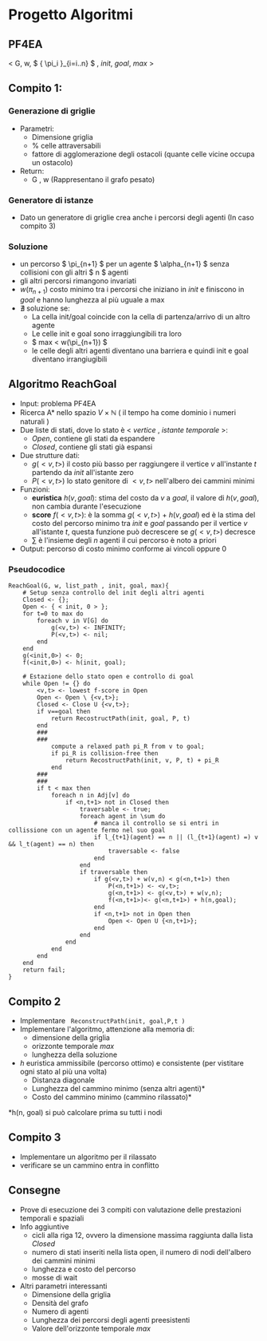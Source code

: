 # Progetto Algoritmi

## PF4EA

< G, w, $ \{ \pi_i \}_{i=i..n} $ , $init$, $goal$, $max$ >

## Compito 1: 

### Generazione di griglie

- Parametri:
  - Dimensione griglia
  - % celle attraversabili
  - fattore di agglomerazione degli ostacoli (quante celle vicine occupa un ostacolo)
- Return:
  - G , w (Rappresentano il grafo pesato)

### Generatore di istanze

- Dato un generatore di griglie crea anche i percorsi degli agenti (In caso compito 3)

### Soluzione 

- un percorso $ \pi_{n+1} $ per un agente $ \alpha_{n+1} $ senza collisioni con gli altri $ n $ agenti
- gli altri percorsi rimangono invariati
- $w(\pi_{n+1})$ costo minimo tra i percorsi che iniziano in $init$ e finiscono in $goal$ e hanno lunghezza al più uguale a $\max$
- $\nexists$ soluzione se:
  - La cella init/goal coincide con la cella di partenza/arrivo di un altro agente
  - Le celle init e goal sono irraggiungibili tra loro
  - $ max < w(\pi_{n+1}) $
  - le celle degli altri agenti diventano una barriera  e quindi init e goal diventano irrangiugibili

## Algoritmo ReachGoal

- Input: problema PF4EA
- Ricerca A* nello spazio $V \times \mathbb{N}$ ( il tempo ha come dominio i numeri naturali )
- Due liste di stati, dove lo stato è < *vertice* , *istante temporale* >:
  - *Open*,  contiene gli stati da espandere
  - *Closed*, contiene gli stati già espansi
- Due strutture dati:
  - $g(<v,t>)$ il costo più basso per raggiungere il vertice $v$ all'instante $t$ partendo da $init$ all'istante zero
  - $P(<v,t>)$ lo stato genitore di $<v,t>$ nell'albero dei cammini minimi
- Funzioni:
  - **euristica** $h(v,goal)$: stima del costo da $v$ a $goal$, il valore di $h(v,goal)$, non cambia durante l'esecuzione
  - **score** $f(<v,t>)$: è la somma $g(<v,t>)$ + $h(v,goal)$ ed è la stima del costo del percorso minimo tra $init$ e $goal$ passando per il vertice $v$ all'istante $t$, questa funzione può decrescere se $g(<v,t>)$ decresce  
  - $\sum$ è l'insieme degli $n$ agenti il cui percorso è noto a priori
- Output: percorso di costo minimo conforme ai vincoli oppure 0

### Pseudocodice

```
ReachGoal(G, w, list_path , init, goal, max){
	# Setup senza controllo del init degli altri agenti
	Closed <- {};
	Open <- { < init, 0 > };
	for t=0 to max do
		foreach v in V[G] do
			g(<v,t>) <- INFINITY;
			P(<v,t>) <- nil;
		end
	end
	g(<init,0>) <- 0;
	f(<init,0>) <- h(init, goal);
	
	# Estazione dello stato open e controllo di goal
	while Open != {} do
		<v,t> <- lowest f-score in Open
		Open <- Open \ {<v,t>};
		Closed <- Close U {<v,t>};
		if v==goal then
			return RecostructPath(init, goal, P, t)
		end
		###
		###
			compute a relaxed path pi_R from v to goal;
			if pi_R is collision-free then
				return RecostructPath(init, v, P, t) + pi_R
			end
		###
		###
		if t < max then
			foreach n in Adj[v] do
				if <n,t+1> not in Closed then
					traversable <- true;
					foreach agent in \sum do
						# manca il controllo se si entri in collissione con un agente fermo nel suo goal
						if l_{t+1}(agent) == n || (l_{t+1}(agent) =) v && l_t(agent) == n) then
							traversable <- false
                        end
                    end
                    if traversable then
                    	if g(<v,t>) + w(v,n) < g(<n,t+1>) then
                    		P(<n,t+1>) <- <v,t>;
                    		g(<n,t+1>) <- g(<v,t>) + w(v,n);
                    		f(<n,t+1>)<- g(<n,t+1>) + h(n,goal);
                    	end
                    	if <n,t+1> not in Open then
                    		Open <- Open U {<n,t+1>};
                    	end
                    end
                end
            end
        end
    end
    return fail;	
}
```



## Compito 2

- Implementare ``` ReconstructPath(init, goal,P,t )```
- Implementare l'algoritmo, attenzione alla memoria di:
  - dimensione della griglia
  - orizzonte temporale $max$
  - lunghezza della soluzione
- $h$​ euristica ammissibile (percorso ottimo) e consistente (per vistitare ogni stato al più una volta)
  - Distanza diagonale
  - Lunghezza del cammino minimo (senza altri agenti)*
  - Costo del cammino minimo (cammino rilassato)*

*h(n, goal) si può calcolare prima su tutti i nodi

## Compito 3

- Implementare un algoritmo per il rilassato
- verificare se un cammino entra in conflitto 

## Consegne

- Prove di esecuzione dei 3 compiti con valutazione delle prestazioni temporali e spaziali
- Info aggiuntive 
  - cicli alla riga 12, ovvero la dimensione massima raggiunta dalla lista *Closed*
  - numero di stati inseriti nella lista open, il numero di nodi dell'albero dei cammini minimi
  - lunghezza e costo del percorso
  - mosse di wait
- Altri parametri interessanti
  - Dimensione della griglia
  - Densità del grafo
  - Numero di agenti
  - Lunghezza dei percorsi degli agenti preesistenti
  - Valore dell'orizzonte temporale $max$
